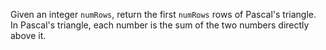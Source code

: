 Given an integer `numRows`, return the first `numRows` rows of Pascal's triangle.
In Pascal's triangle, each number is the sum of the two numbers directly above it.